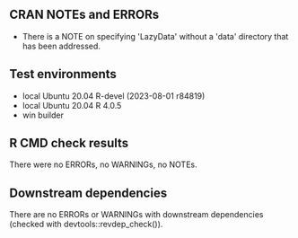 ## CRAN NOTEs and ERRORs
* There is a NOTE on specifying 'LazyData' without a 'data' directory that has been addressed.

## Test environments
* local Ubuntu 20.04 R-devel (2023-08-01 r84819)
* local Ubuntu 20.04 R 4.0.5
* win builder

## R CMD check results
There were no ERRORs, no WARNINGs, no NOTEs.

## Downstream dependencies
There are no ERRORs or WARNINGs with downstream dependencies (checked with devtools::revdep_check()).
